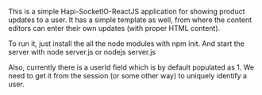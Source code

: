 This is a simple Hapi-SocketIO-ReactJS application for showing product updates to a user. It has a simple template as well, from where the content editors can enter their own updates (with proper HTML content).

To run it, just install the all the node modules with npm init. And start the server with node server.js or nodejs server.js

Also, currently there is a userId field which is by default populated as 1. We need to get it from the session (or some other way) to uniquely identify a user.
